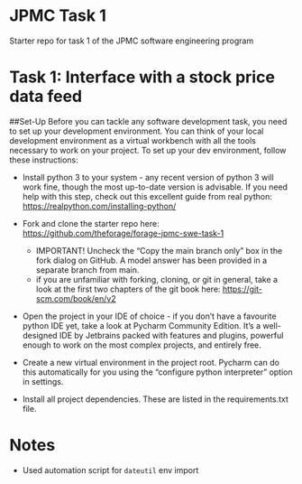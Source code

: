 # JPMC Task 1
Starter repo for task 1 of the JPMC software engineering program

# Task 1: Interface with a stock price data feed
##Set-Up
Before you can tackle any software development task, you need to set up your development environment. You
can think of your local development environment as a virtual workbench with all the tools necessary to
work on your project. To set up your dev environment, follow these instructions:
-  Install python 3 to your system - any recent version of python 3 will work fine, though the most
up-to-date version is advisable. If you need help with this step, check out this excellent guide
from real python: https://realpython.com/installing-python/
 
-  Fork and clone the starter repo here: https://github.com/theforage/forage-jpmc-swe-task-1
    -  IMPORTANT! Uncheck the “Copy the main branch only” box in the fork dialog on GitHub. A model answer
has been provided in a separate branch from main.
    -  if you are unfamiliar with forking, cloning, or git in general, take a look at the first two chapters
of the git book here: https://git-scm.com/book/en/v2
 
-  Open the project in your IDE of choice - if you don’t have a favourite python IDE yet, take a look at Pycharm
Community Edition. It’s a well-designed IDE by Jetbrains packed with features and plugins, powerful enough to
work on the most complex projects, and entirely free.
 
-  Create a new virtual environment in the project root. Pycharm can do this automatically for you using the
“configure python interpreter” option in settings.
 
-  Install all project dependencies. These are listed in the requirements.txt file.

# Notes
-   Used automation script for <code>dateutil</code> env import
